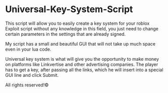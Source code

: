 # Universal-Key-System-Script
This script will allow you to easily create a key system for your roblox Exploit script without any knowledge in this field, you just need to change certain parameters in the settings that are already signed.

My script has a small and beautiful GUI that will not take up much space even in your lua code. 

Universal key system is what will give you the opportunity to make money on platforms like Linkvertise and other advertising companies. The player has to get a key, after passing all the links, which he will insert into a special GUI line and click Submit.

All rights reserved!©
